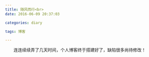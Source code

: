 ```yaml
---
title: 随风而行<br>
date: 2016-06-09 20:37:03

categories: diary 

tags: 博客

---
```

　　连连续续弄了几天时间，个人博客终于搭建好了，缺陷很多尚待修改！
